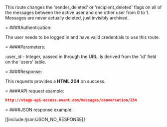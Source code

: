 <!-- --- title: DELETE /messages/conversation/:user_id -->

This route changes the 'sender_deleted' or 'recipient_deleted' flags on all of the messages between the active user and one other user from 0 to 1. Messages are never actually deleted, just invisibly archived.

=
####Authentication:

The user needs to be logged in and have valid credentials to use this route.

=
####Parameters:

:user_id - Integer, passed in through the URL. Is derived from the 'id' field on the 'users' table.

=
####Response:

This requests provides a <strong>HTML 204</strong> on success.

=
####API request example:
```json
http://stage-api-access.evant.com/messages/conversation/234
```

=
####JSON response example:

[[include:/json/JSON_NO_RESPONSE]]